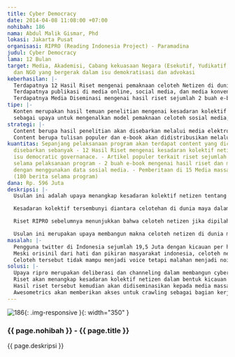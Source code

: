 ```yaml
---
title: Cyber Democracy
date: 2014-04-08 11:08:00 +07:00
nohibah: 186
nama: Abdul Malik Gismar, Phd
lokasi: Jakarta Pusat
organisasi: RIPRO (Reading Indonesia Project) - Paramadina
judul: Cyber Democracy
lama: 12 Bulan
target: Media, Akademisi, Cabang kekuasaan Negara (Esekutif, Yudikatif, Legislatif),
  dan NGO yang bergerak dalam isu demokratisasi dan advokasi
keberhasilan: |-
  Terdapatnya 12 Hasil Riset mengenai pemaknaan celoteh Netizen di dunia maya mengenai democratic governance
  Terdapatnya publikasi di media online, social media, dan media konvensional mengenai kegiatan substansi hasil riset sebanyak 180 pemberitaan selama project
  Terdapatnya Media Diseminasi mengenai hasil riset sejumlah 2 buah e-book dan Website. Website pada akhir program akan terdapat sejumlah 250 artikel.
tipe: |-
  Konten merupakan hasil temuan penelitian mengenai kesadaran kolektif netizen dalam isu-isu terkait good governance. Hasil temuan akan diformat dalam bentuk kajian mendalam dan artikel populer yang didistribusikan melalui media sosial dengan landing page microsite RIPRO.
  sebagai upaya untuk mengenalkan model pemaknaan celoteh sosial media, RIPRO akan menerbitkan 2 buah e-book mengenai hasil penelitian dan metode pengolahan data sosial media.
strategi: |-
  Content berupa hasil penelitian akan disebarkan melalui media elektronik dan media konvensional (TV & Cetak) dengan kegiatan pers conference.
  Content berupa tulisan populer dan e-book akan didistribusikan melalui media sosial (facebook group, fanspage, & twitter) dengan menggunakan landing page microsite RIPRO.
kuantitas: Sepanjang pelaksanaan program akan terdapat content yang diciptakan dan
  disebarkan sebanyak - 12 Hasil Riset mengenai kesadaran kolektif netizen terhadap
  isu democratic governanace. - Artikel populer terkait riset sejumlah 250 artikel
  selama pelaksanaan program - 2 buah e-book mengenai hasil riset dan model riset
  dengan menggunakan data sosial media. - Pemberitaan di 15 Media massa setiap bulan
  (180 berita selama program)
dana: Rp. 596 Juta
deskripsi: |-
  Usulan ini adalah upaya menangkap kesadaran kolektif netizen tentang democratic governance di Indonesia. Kesadaran kolektif, lebih dari sekedar ide yang ada di hati dan pikiran individu, tetapi juga merupakan makna yang dihayati bersama. Makna bersama ini membuat kesadaran kolektif memiliki kekuatan preskriptif; ia menawarkan cara pandang tertentu kepada mereka.

  Kesadaran kolektif tersembunyi diantara celotehan di dunia maya dalam bentuk kicauan di twitter dan status di facebook. Kicauan dan status tersebut tidak hanya menjadi kicauan dan status individu tetapi juga menjadi wacana bagi netizen karena dibagikan melalui re-twit, re-post, dan comment,

  Riset RIPRO sebelumnya menunjukkan bahwa celoteh netizen jika dipilah lebih cermat juga berbicara mengenai permasalahan terkait dengan democratic governance dalam isu-isunya yang banal seperti pelayanan publik, korupsi, pemilu, dll. Dengan telaah yang lebih lanjut, kesadaran kolektif terkait isu-isu ini dapat diungkap. Memahami kesadaran kolektif masyarakat menjadi penting karena ia merupakan folk theories yang memberikan preskripsi dan menawarkan cara pandang dalam memahami dan menyikapi democratic governance.

  Usulan ini merupakan upaya membangun makna celoteh netizen di dunia maya. Hasil riset kemudian didiseminasikan ke media massa, media sosial, dan diskusi dengan para pemangku kepentingan. Usulan ini merupakan upaya deliberasi dan channeling terhadap isu publik sebagai fondasi membangun cyber democracy.
masalah: |-
  Pengguna twitter di Indonesia sejumlah 19,5 Juta dengan kicauan per hari ± 4 juta dan facebook 65 juta. Keduanya, didukung oleh 46 juta smartphone yang digenggam oleh sebagian penduduk di Indonesia. fakta ini merupakan peluang terbukanya ruang diskursus publik di dunia maya melalui media sosial.
  Meski orisinil dari hati dan pikiran masyarakat indonesia, celoteh netizen mengenai masalah publik terasa dangkal. Celoteh di dunia maya merupakan kejujuran pandangan netizen terhadap realitas publik. Ia menggambarkan kesadaran kolektif masyarakat mengenai berbagai isu.
  Celoteh tersebut tidak mampu menjadi voice tetapi malahan menjadi noice karena tidak dimaknai dan dikesankan hanya sebagai keluhan dan suara bising semata. Padahal suara-suara tersebut berpotensi menjadi bahan diskursus yang lebih lanjut dalam kerangka penguatan democratic governance. Sehingga kicauan tersebut sapat menjadi pintu masuk masuk memahami apa yang ada di pikiran individu tetapi juga kesadaran kolektif warga negara
solusi: |-
  Upaya ripro merupakan deliberasi dan channeling dalam membangun cyber democracy. Langkah deliberasi dilakukan dengan memberikan pemaknaan terhadap celoteh netizen di dunia maya melalui 12 rangkaian riset selama kurun waktu 1 tahun.
  Riset akan menangkap kesadaran kolektif netizen dalam bentuk kicauan twitter ataupun status facebook dalam kurun waktu tertentu (1 bulan) dengan isu-isu spesifik democratic governance (korupsi, kinerja eksekutif, dll) dengan jumlah 1 s.d 3 juta celoteh setiap risetnya.
  Hasil riset tersebut kemudian akan didiseminasikan kepada media massa melalui pers-conference dan diskusi dengan para pemangku kepentingan terkait setiap bulannya. Hasil tersebut juga akan disebarkan ke dunia maya via media sosial dalam bentuk artikel populer dengan landing page microsite RIPRO.
  Awesometrics akan memberikan akses untuk crawling sebagai bagian kerjasama dengan RIPRO. Akses ini setara dengan 360 juta rupiah dan merupakan in-kind contribution diluar biaya usulan.
---
```


![186](/static/img/hibahcms/186.png){: .img-responsive }{: width="350" }

### {{ page.nohibah }} - {{ page.title }}

{{ page.deskripsi }}
